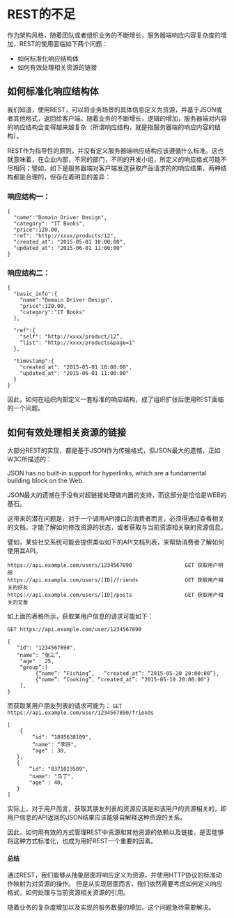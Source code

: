 # REST的不足

作为架构风格，随着团队或者组织业务的不断增长，服务器端响应内容复杂度的增加，REST的使用面临如下两个问题：

  - 如何标准化响应结构体
  - 如何有效处理相关资源的链接

## 如何标准化响应结构体

我们知道，使用REST，可以将业务场景的具体信息定义为资源，并基于JSON或者其他格式，返回给客户端。随着业务的不断增长，逻辑的增加，服务器端对内容的响应结构会变得越来越复杂（所谓响应结构，就是指服务器端的响应内容的结构）。

REST作为指导性的原则，并没有定义服务器端响应结构应该遵循什么标准。这也就意味着，在企业内部，不同的部门，不同的开发小组，所定义的响应格式可能不尽相同；譬如，如下是服务器端对客户端发送获取产品请求的的响应结果，两种结构都是合理的，但存在着明显的差异：

### 响应结构一：
```      
{
  "name":"Domain Driver Design",
  "category": "IT Books",
  "price":120.00,
  "ref": "http://xxxx/products/12",
  "created_at": "2015-05-01 10:00:00",
  "updated_at": "2015-06-01 11:00:00"
}

```


### 响应结构二：
```
{
  "basic_info":{
    "name":"Domain Driver Design",
    "price":120.00,
    "category":"IT Books"
  },

  "ref":{
    "self": "http://xxxx/product/12”,
    “list": "http://xxxx/products&page=1"
  },

  "timestamp":{
    "created_at": "2015-05-01 10:00:00",
    "updated_at": "2015-06-01 11:00:00"
  }
}
```

因此，如何在组织内部定义一套标准的响应结构，成了组织扩张后使用REST面临的一个问题。
     
## 如何有效处理相关资源的链接

大部分REST的实现，都是基于JSON作为传输格式，但JSON最大的遗憾，正如W3C所描述的：

>

JSON has no built-in support for hyperlinks, which are a fundamental building block on the Web.
   
>

JSON最大的遗憾在于没有对超链接处理做内置的支持，而这部分是恰恰是WEB的基石。

这带来的潜在问题是，对于一个调用API接口的消费者而言，必须得通过查看相关的文档，才能了解如何修改资源的状态，或者获取与当前资源相关联的资源信息。

譬如，某些社交系统可能会提供类似如下的API文档列表，来帮助消费者了解如何使用其API。

```
https://api.example.com/users/1234567890                 GET 获取用户明细
https://api.example.com/users/[ID]/friends               GET 获取用户相关的好友
https://api.example.com/users/[ID]/posts                 GET 获取用户相关的文章
```

如上面的表格所示，获取某用户信息的请求可能如下：

```GET https://api.example.com/user/1234567890```

```
{
   "id": "1234567890",
   "name": “张三”,
    "age" : 25, 
    “group”:[
         {“name”: “Fishing”,   “created_at”: “2015-05-20 20:00:00”},
         {“name”: “Cooking”, “created_at”: “2015-05-10 20:00:00"}
    ],
}
```

而获取某用户朋友列表的请求可能为：
```GET https://api.example.com/user/1234567890/friends```
```
[
    {
        “id": “1895638109",
        “name": “李四",
        "age" : 30, 
   },
   {
       “id": "8371023509",
       "name": "马丁",
       "age" : 40, 
   }
]
```

实际上，对于用户而言，获取其朋友列表的资源应该是和该用户的资源相关的，即用户信息的API返回的JSON结果应该能够自解释这种资源的关系。

因此，如何用有效的方式管理REST中资源和其他资源的依赖以及链接，是否能够将这种方式标准化，也成为用好REST一个重要的因素。

#### 总结
         
 通过REST，我们能够从抽象层面将响应定义为资源，并使用HTTP协议的标准动作映射为对资源的操作。
但是从实现层面而言，我们依然需要考虑如何定义响应格式，如何处理与当前资源相关资源的引用。

随着业务的复杂度增加以及实现的服务数量的增加，这个问题急待需要解决。
